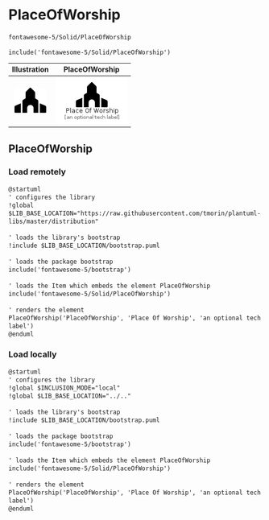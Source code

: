 # PlaceOfWorship


```text
fontawesome-5/Solid/PlaceOfWorship
```

```text
include('fontawesome-5/Solid/PlaceOfWorship')
```



| Illustration | PlaceOfWorship |
| :---: | :---: |
| ![illustration for Illustration](../../fontawesome-5/Solid/PlaceOfWorship.png) | ![illustration for PlaceOfWorship](../../fontawesome-5/Solid/PlaceOfWorship.Local.png) |




## PlaceOfWorship

### Load remotely
```plantuml
@startuml
' configures the library
!global $LIB_BASE_LOCATION="https://raw.githubusercontent.com/tmorin/plantuml-libs/master/distribution"

' loads the library's bootstrap
!include $LIB_BASE_LOCATION/bootstrap.puml

' loads the package bootstrap
include('fontawesome-5/bootstrap')

' loads the Item which embeds the element PlaceOfWorship
include('fontawesome-5/Solid/PlaceOfWorship')

' renders the element
PlaceOfWorship('PlaceOfWorship', 'Place Of Worship', 'an optional tech label')
@enduml
```

### Load locally
```plantuml
@startuml
' configures the library
!global $INCLUSION_MODE="local"
!global $LIB_BASE_LOCATION="../.."

' loads the library's bootstrap
!include $LIB_BASE_LOCATION/bootstrap.puml

' loads the package bootstrap
include('fontawesome-5/bootstrap')

' loads the Item which embeds the element PlaceOfWorship
include('fontawesome-5/Solid/PlaceOfWorship')

' renders the element
PlaceOfWorship('PlaceOfWorship', 'Place Of Worship', 'an optional tech label')
@enduml
```

